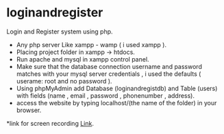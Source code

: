 # loginandregister
Login and Register system using php.
* Any php server Like xampp - wamp ( i used xampp ).
* Placing project folder in xampp -> htdocs.
* Run apache and mysql in xampp control panel.
* Make sure that the database connection username and password matches with your mysql server credentials , i used the defaults ( userame: root and no password ).
* Using phpMyAdmin add Database (loginandregistdb) and Table (users) with fields (name , email , password , phonenumber , address).
* access the website by typing localhost/(the name of the folder) in your browser.
 
*link for screen recording [Link](https://drive.google.com/file/d/1HgYlbXKqHdMn6OnXjyIy5WpM-0nWMyV1/view?usp=sharing).

